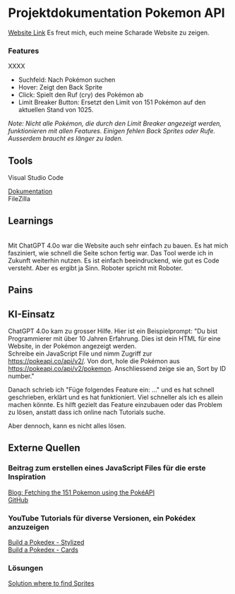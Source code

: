# Projektdokumentation Pokemon API
[Website Link](https://506802-2.web.fhgr.education/)
Es freut mich, euch meine Scharade Website zu zeigen. 

### Features
XXXX
- Suchfeld: Nach Pokémon suchen
- Hover: Zeigt den Back Sprite
- Click: Spielt den Ruf (cry) des Pokémon ab
- Limit Breaker Button: Ersetzt den Limit von 151 Pokémon auf den aktuellen Stand von 1025. 

*Note: Nicht alle Pokémon, die durch den Limit Breaker angezeigt werden, funktionieren mit allen Features. Einigen fehlen Back Sprites oder Rufe. Ausserdem braucht es länger zu laden.*

## Tools
Visual Studio Code <br>

[Dokumentation](https://pokeapi.co/docs/v2)<br>
FileZilla

## Learnings

<br>
Mit ChatGPT 4.0o war die Website auch sehr einfach zu bauen. Es hat mich fasziniert, wie schnell die Seite schon fertig war. Das Tool werde ich in Zukunft weiterhin nutzen. Es ist einfach beeindruckend, wie gut es Code versteht. Aber es ergibt ja Sinn. Roboter spricht mit Roboter.

## Pains


## KI-Einsatz
ChatGPT 4.0o kam zu grosser Hilfe. Hier ist ein Beispielprompt:
"Du bist Programmierer mit über 10 Jahren Erfahrung. Dies ist dein HTML für eine Website, in der Pokémon angezeigt werden.<br>
Schreibe ein JavaScript File und nimm Zugriff zur https://pokeapi.co/api/v2/. Von dort, hole die Pokémon aus https://pokeapi.co/api/v2/pokemon. Anschliessend zeige sie an, Sort by ID number."

Danach schrieb ich "Füge folgendes Feature ein: ..." und es hat schnell geschrieben, erklärt und es hat funktioniert. Viel schneller als ich es allein machen könnte. Es hilft gezielt das Feature einzubauen oder das Problem zu lösen, anstatt dass ich online nach Tutorials suche.

Aber dennoch, kann es nicht alles lösen. 

## Externe Quellen
### Beitrag zum erstellen eines JavaScript Files für die erste Inspiration
[Blog: Fetching the 151 Pokemon using the PokéAPI](https://medium.com/@sergio13prez/fetching-them-all-poke-api-62ca580981a2)<br>
[GitHub](https://github.com/Nihaprezz/kanto-pokemon)

### YouTube Tutorials für diverse Versionen, ein Pokédex anzuzeigen
[Build a Pokedex - Stylized](https://www.youtube.com/watch?v=dVtnFH4m_fE)<br>
[Build a Pokedex - Cards](https://www.youtube.com/watch?v=T-VQUKeSU1w)

### Lösungen
[Solution where to find Sprites](https://stackoverflow.com/questions/69239521/unable-to-display-pokemon-image-from-pokeapi-co)